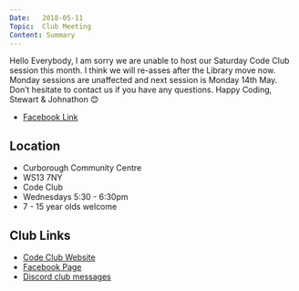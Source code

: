 ```yaml
---
Date:   2018-05-11
Topic:  Club Meeting
Content: Summary
---
```



Hello Everybody, I am sorry we are unable to host our Saturday Code Club session this month. I think we will re-asses after the Library move now. Monday sessions are unaffected and next session is Monday 14th May. Don’t hesitate to contact us if you have any questions. Happy Coding, Stewart & Johnathon 😊

* [Facebook Link](https://www.facebook.com/1481985248595237/posts/1541258649334563/)

## Location

* Curborough Community Centre
* WS13 7NY
* Code Club
* Wednesdays 5:30 - 6:30pm
* 7 - 15 year olds welcome

## Club Links

* [Code Club Website](https://lichfield-code-club.github.io/)
* [Facebook Page](https://www.facebook.com/LichfieldCoders)
* [Discord club messages](https://discord.gg/szz6xGK)
